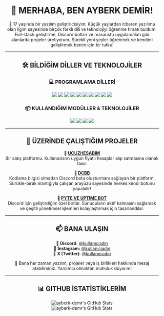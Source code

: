 <h1 align="center">👋 MERHABA, BEN AYBERK DEMİR!</h1>

<p align="center">
🚀 17 yaşında bir yazılım geliştiricisiyim. Küçük yaşlardan itibaren yazılıma olan ilgim sayesinde birçok farklı dili ve teknolojiyi öğrenme fırsatı buldum.  
Full-stack geliştirme, Discord botları ve masaüstü uygulamaları gibi alanlarda projeler üretiyorum. Sürekli yeni şeyler öğrenmek ve kendimi geliştirmek benim için bir tutku!  
</p>

---

<h2 align="center">🛠️ BİLDİĞİM DİLLER VE TEKNOLOJİLER</h2>

<h3 align="center">💻 PROGRAMLAMA DİLLERİ</h3>

<p align="center">
  <img src="https://img.shields.io/badge/-C%23-239120?style=for-the-badge&logo=c-sharp&logoColor=white" />
  <img src="https://img.shields.io/badge/-C++-00599C?style=for-the-badge&logo=c%2B%2B&logoColor=white" />
  <img src="https://img.shields.io/badge/-C-A8B9CC?style=for-the-badge&logo=c&logoColor=white" />
  <img src="https://img.shields.io/badge/-Node.js-339933?style=for-the-badge&logo=node.js&logoColor=white" />
  <img src="https://img.shields.io/badge/-Python-3776AB?style=for-the-badge&logo=python&logoColor=white" />
  <img src="https://img.shields.io/badge/-HTML-E34F26?style=for-the-badge&logo=html5&logoColor=white" />
  <img src="https://img.shields.io/badge/-CSS-1572B6?style=for-the-badge&logo=css3&logoColor=white" />
  <img src="https://img.shields.io/badge/-JavaScript-F7DF1E?style=for-the-badge&logo=javascript&logoColor=black" />
  <img src="https://img.shields.io/badge/-Java-007396?style=for-the-badge&logo=java&logoColor=white" />
  <img src="https://img.shields.io/badge/-SQL-4479A1?style=for-the-badge&logo=postgresql&logoColor=white" />
</p>

<h3 align="center">📦 KULLANDIĞIM MODÜLLER & TEKNOLOJİLER</h3>

<p align="center">
  <img src="https://img.shields.io/badge/-Express.js-000000?style=for-the-badge&logo=express&logoColor=white" />
  <img src="https://img.shields.io/badge/-Electron-47848F?style=for-the-badge&logo=electron&logoColor=white" />
  <img src="https://img.shields.io/badge/-Discord.js-7289DA?style=for-the-badge&logo=discord&logoColor=white" />
  <img src="https://img.shields.io/badge/-MongoDB-47A248?style=for-the-badge&logo=mongodb&logoColor=white" />
</p>

---

<h2 align="center">📌 ÜZERİNDE ÇALIŞTIĞIM PROJELER</h2>

<p align="center">
<strong>🔹 <a href="#">UCUZHESABIM</a></strong><br>
Bir satış platformu. Kullanıcıların uygun fiyatlı hesaplar alıp satmasına olanak tanır.
</p>

<p align="center">
<strong>🔹 <a href="#">DCBB</a></strong><br>
Kodlama bilgisi olmadan Discord botu oluşturmanı sağlayan bir platform. Sürükle-bırak mantığıyla çalışan arayüzü sayesinde herkes kendi botunu yapabilir!
</p>

<p align="center">
<strong>🔹 <a href="#">PYTE VE UPTIME BOT</a></strong><br>
Discord için geliştirdiğim özel botlar. Sunucuların aktif kalmasını sağlamak ve çeşitli yönetimsel işlemleri kolaylaştırmak için tasarlandılar.
</p>

---

<h2 align="center">📫 BANA ULAŞIN</h2>

<p align="center">
📌 <strong>Discord:</strong> <a href="#">@kullanıcıadın</a> <br>
📌 <strong>Instagram:</strong> <a href="#">@kullanıcıadın</a> <br>
📌 <strong>X (Twitter):</strong> <a href="#">@kullanıcıadın</a>  
</p>

<p align="center">
💬 Bana her zaman yazılım, projeler veya iş birlikleri hakkında mesaj atabilirsiniz. Yardımcı olmaktan mutluluk duyarım!  
</p>

---

<h2 align="center">📊 GITHUB İSTATİSTİKLERİM</h2>

<p align="center">
<img src="https://github-readme-stats.vercel.app/api?username=ayberk-demr&theme=darcula&show_icons=true&hide_border=false&count_private=false" alt="ayberk-demr's GitHub Stats"/>
<br>
<img src="https://github-readme-stats.vercel.app/api?username=ayberk-demr&theme=darcula&show_icons=true&hide_border=false&count_private=false" alt="ayberk-demr's GitHub Stats"/>
</p>
